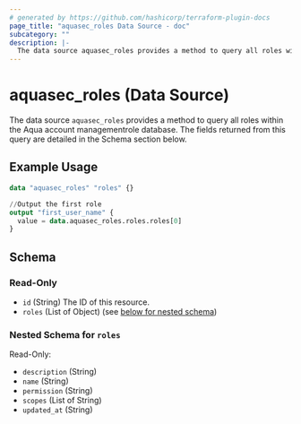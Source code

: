 ```yaml
---
# generated by https://github.com/hashicorp/terraform-plugin-docs
page_title: "aquasec_roles Data Source - doc"
subcategory: ""
description: |-
  The data source aquasec_roles provides a method to query all roles within the Aqua account managementrole database. The fields returned from this query are detailed in the Schema section below.
---
```


# aquasec_roles (Data Source)

The data source `aquasec_roles` provides a method to query all roles within the Aqua account managementrole database. The fields returned from this query are detailed in the Schema section below.

## Example Usage

```terraform
data "aquasec_roles" "roles" {}

//Output the first role
output "first_user_name" {
  value = data.aquasec_roles.roles.roles[0]
}
```

<!-- schema generated by tfplugindocs -->
## Schema

### Read-Only

- `id` (String) The ID of this resource.
- `roles` (List of Object) (see [below for nested schema](#nestedatt--roles))

<a id="nestedatt--roles"></a>
### Nested Schema for `roles`

Read-Only:

- `description` (String)
- `name` (String)
- `permission` (String)
- `scopes` (List of String)
- `updated_at` (String)


